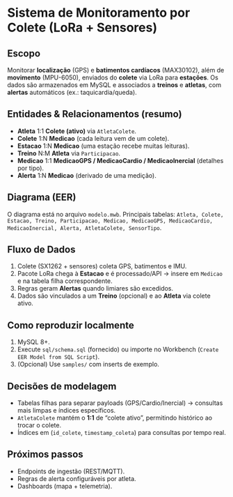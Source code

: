 # Sistema de Monitoramento por Colete (LoRa + Sensores)

## Escopo
Monitorar **localização** (GPS) e **batimentos cardíacos** (MAX30102), além de **movimento** (MPU-6050), enviados do **colete** via LoRa para **estações**. Os dados são armazenados em MySQL e associados a **treinos** e **atletas**, com **alertas** automáticos (ex.: taquicardia/queda).

## Entidades & Relacionamentos (resumo)
- **Atleta** 1:1 **Colete (ativo)** via `AtletaColete`.
- **Colete** 1:N **Medicao** (cada leitura vem de um colete).
- **Estacao** 1:N **Medicao** (uma estação recebe muitas leituras).
- **Treino** N:M **Atleta** via `Participacao`.
- **Medicao** 1:1 **MedicaoGPS / MedicaoCardio / MedicaoInercial** (detalhes por tipo).
- **Alerta** 1:N **Medicao** (derivado de uma medição).

## Diagrama (EER)
O diagrama está no arquivo `modelo.mwb`. Principais tabelas:
`Atleta, Colete, Estacao, Treino, Participacao, Medicao, MedicaoGPS, MedicaoCardio, MedicaoInercial, Alerta, AtletaColete, SensorTipo`.

## Fluxo de Dados
1. Colete (SX1262 + sensores) coleta GPS, batimentos e IMU.
2. Pacote LoRa chega à **Estacao** e é processado/API → insere em `Medicao` e na tabela filha correspondente.
3. Regras geram **Alertas** quando limiares são excedidos.
4. Dados são vinculados a um **Treino** (opcional) e ao **Atleta** via colete ativo.

## Como reproduzir localmente
1. MySQL 8+.
2. Execute `sql/schema.sql` (fornecido) ou importe no Workbench (`Create EER Model from SQL Script`).
3. (Opcional) Use `samples/` com inserts de exemplo.

## Decisões de modelagem
- Tabelas filhas para separar payloads (GPS/Cardio/Inercial) → consultas mais limpas e índices específicos.
- `AtletaColete` mantém o **1:1** de “colete ativo”, permitindo histórico ao trocar o colete.
- Índices em (`id_colete`, `timestamp_coleta`) para consultas por tempo real.

## Próximos passos
- Endpoints de ingestão (REST/MQTT).
- Regras de alerta configuráveis por atleta.
- Dashboards (mapa + telemetria).
